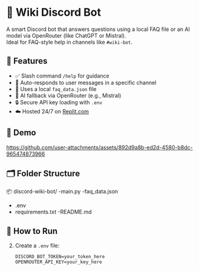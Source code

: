 # 🤖 Wiki Discord Bot

A smart Discord bot that answers questions using a local FAQ file or an AI model via OpenRouter (like ChatGPT or Mistral).  
Ideal for FAQ-style help in channels like `#wiki-bot`.

## 🔧 Features

- ✅ Slash command `/help` for guidance
- 💬 Auto-responds to user messages in a specific channel
- 📁 Uses a local `faq_data.json` file
- 🧠 AI fallback via OpenRouter (e.g., Mistral)
- 🔒 Secure API key loading with `.env`
- ☁️ Hosted 24/7 on [Replit.com](https://replit.com)

## 📸 Demo
https://github.com/user-attachments/assets/892d9a8b-ed2d-4580-b8dc-965474873966

## 🗂 Folder Structure
📦 discord-wiki-bot/
-main.py
-faq_data.json
- .env
- requirements.txt
-README.md

## 🚀 How to Run

2. Create a `.env` file:
   ```env
   DISCORD_BOT_TOKEN=your_token_here
   OPENROUTER_API_KEY=your_key_here


